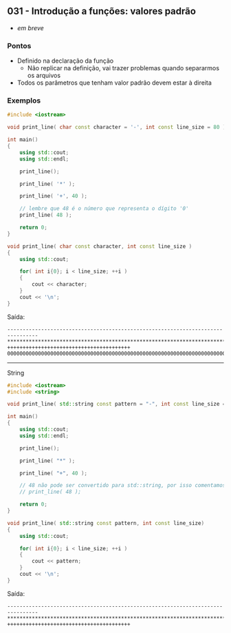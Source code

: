 ## 031 - Introdução a funções: valores padrão

- *em breve*

### Pontos

- Definido na declaração da função
  - Não replicar na definição, vai trazer problemas quando separarmos os arquivos
- Todos os parâmetros que tenham valor padrão devem estar à direita

### Exemplos

```cpp
#include <iostream>

void print_line( char const character = '-', int const line_size = 80 );

int main()
{
    using std::cout;
    using std::endl;

    print_line();

    print_line( '*' );

    print_line( '+', 40 );

    // lembre que 48 é o número que representa o dígito '0'
    print_line( 48 );

    return 0;
}

void print_line( char const character, int const line_size )
{
    using std::cout;

    for( int i{0}; i < line_size; ++i )
    {
        cout << character;
    }
    cout << '\n';
}
```

Saída:

```
--------------------------------------------------------------------------------
********************************************************************************
++++++++++++++++++++++++++++++++++++++++
00000000000000000000000000000000000000000000000000000000000000000000000000000000

```

---

String

```cpp
#include <iostream>
#include <string>

void print_line( std::string const pattern = "-", int const line_size = 80 );

int main()
{
    using std::cout;
    using std::endl;

    print_line();

    print_line( "*" );

    print_line( "+", 40 );

    // 48 não pode ser convertido para std::string, por isso comentamos
    // print_line( 48 );

    return 0;
}

void print_line( std::string const pattern, int const line_size)
{
    using std::cout;

    for( int i{0}; i < line_size; ++i )
    {
        cout << pattern;
    }
    cout << '\n';
}

```

Saída:

```
--------------------------------------------------------------------------------
********************************************************************************
++++++++++++++++++++++++++++++++++++++++

```
